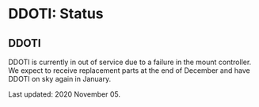 # DDOTI: Status
 
## DDOTI

DDOTI is currently in out of service due to a failure in the mount controller. We expect to receive replacement parts at the end of December and have DDOTI on sky again in January.

Last updated: 2020 November 05.
